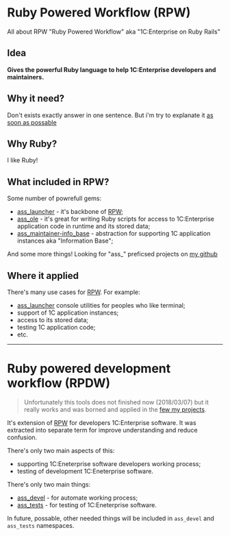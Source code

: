# Ruby Powered Workflow (RPW)

All about RPW "Ruby Powered Workflow" aka
"1C:Enterprise on Ruby Rails"

## Idea

**Gives the powerful Ruby language to help 1C:Enterprise developers
and maintainers.**

## Why it need?

Don't exists exactly answer in one sentence. But i'm try to explanate it
[as soon as possable](https://github.com/leoniv/ruby_powered_workflow/issues/1)

## Why Ruby?

I like Ruby!

## What included in RPW?

Some number of powrefull gems:

- [ass_launcher](https://github.com/leoniv/ass_launcher) - it's backbone of [RPW](https://github.com/leoniv/ruby_powered_workflow);
- [ass_ole](https://github.com/leoniv/ass_ole) - it's great for writing Ruby scripts
for access to 1C:Enterprise application code in runtime and its stored data;
- [ass_maintainer-info_base](https://github.com/leoniv/ass_maintainer-info_base) - abstraction for
supporting 1C application instances aka "Information Base";

And some more things! Looking for "ass_" preficsed projects
on [my github](https://github.com/leoniv)

## Where it applied

There's many use cases for [RPW](https://github.com/leoniv/ruby_powered_workflow).
For example:

- [ass_launcher](https://github.com/leoniv/ass_launcher) console utilities for peoples who like terminal;
- support of 1C application instances;
- access to its stored data;
- testing 1C application code;
- etc.

----

# Ruby powered development workflow (RPDW)

> Unfortunately this tools does not finished now (2018/03/07) but it really works and was
borned and applied in the [few my projects](https://gitlab.com/tech_inventory_project).

It's extension of [RPW](https://github.com/leoniv/ruby_powered_workflow) for developers 1C:Enterprise software. It was extracted into separate term for improve understanding and reduce confusion.

There's only two main aspects of this:

- supporting 1C:Eneterprise software developers working process;
- testing of development 1C:Eneterprise software.

There's only two main things:

- [ass_devel](https://github.com/leoniv/ass_devel) - for automate working process;
- [ass_tests](https://github.com/leoniv/ass_tests) - for testing of 1C:Eneterprise software.

In future, possable, other needed things will be included in `ass_devel` and `ass_tests` namespaces.
